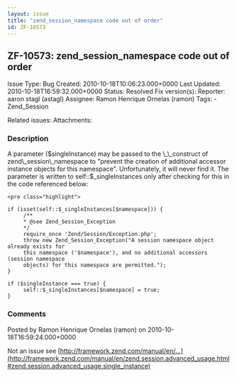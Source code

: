 ```yaml
---
layout: issue
title: "zend_session_namespace code out of order"
id: ZF-10573
---
```


ZF-10573: zend\_session\_namespace code out of order
----------------------------------------------------

 Issue Type: Bug Created: 2010-10-18T10:06:23.000+0000 Last Updated: 2010-10-18T16:59:32.000+0000 Status: Resolved Fix version(s): 
 Reporter:  aaron stagl (astagl)  Assignee:  Ramon Henrique Ornelas (ramon)  Tags: - Zend\_Session
 
 Related issues: 
 Attachments: 
### Description

A parameter ($singleInstance) may be passed to the \_\_construct of zend\_session\_namespace to "prevent the creation of additional accessor instance objects for this namespace". Unfortunately, it will never find it. The parameter is written to self::$\_singleInstances only after checking for this in the code referenced below:

 
    <pre class="highlight">
    
    if (isset(self::$_singleInstances[$namespace])) {
         /**
         * @see Zend_Session_Exception
         */
         require_once 'Zend/Session/Exception.php';
         throw new Zend_Session_Exception("A session namespace object already exists for
         this namespace ('$namespace'), and no additional accessors (session namespace 
         objects) for this namespace are permitted.");
    }
    
    if ($singleInstance === true) {
         self::$_singleInstances[$namespace] = true;
    }


 

 

### Comments

Posted by Ramon Henrique Ornelas (ramon) on 2010-10-18T16:59:24.000+0000

Not an issue see [http://framework.zend.com/manual/en/…](http://framework.zend.com/manual/en/zend.session.advanced_usage.html#zend.session.advanced_usage.single_instance)

 

 